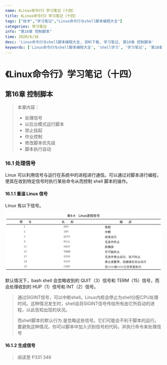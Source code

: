 ```yaml
---
name: 《Linux命令行》学习笔记（十四）
title: 《Linux命令行》学习笔记（十四）
tags: ["技术","学习笔记","Linux命令行与shell脚本编程大全"]
categories: 学习笔记
info: "第16章 控制脚本"
time: 2020/6/16
desc: 'Linux命令行与shell脚本编程大全, 资料下载, 学习笔记, 第16章 控制脚本'
keywords: ['Linux命令行与shell脚本编程大全', 'shell学习', '学习笔记', '第16章 控制脚本']
---
```


# 《Linux命令行》学习笔记（十四）

## 第16章 控制脚本

> 本章内容：
>
> - 处理信号
> - 以后台模式运行脚本
> - 禁止挂起
> - 作业控制
> - 修改脚本优先级
> - 脚本执行自动

### 16.1 处理信号

Linux 可以利用信号与运行在系统中的进程进行通信。可以通过对脚本进行编程，使其在收到特定信号时执行某些命令从而控制 shell 脚本的操作。

#### 16.1.1 重温 Linux 信号

Linux 有以下信号。

![linux-signal-1.jpg](./images/linux-signal-1.jpg)

默认情况下，bash shell 会忽略收到的 QUIT（3）信号和 TERM（15）信号，而会处理收到的 HUP（1）信号和 INT（2）信号。

> 通过SIGINT信号，可以中断shell。Linux内核会停止为shell分配CPU处理时间。这种情况发生时，shell会将SIGINT信号传给所有由它所启动的进程，以此告知出现的状况。
>
> 而shell脚本的默认行为 是忽略这些信号。它们可能会不利于脚本的运行。要避免这种情况，你可以脚本中加入识别信号的代码，并执行命令来处理信号

#### 16.1.2 生成信号







> 阅读至 P331 346